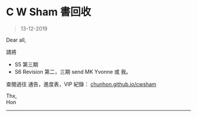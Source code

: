 # C W Sham 書回收
> 13-12-2019

Dear all,  

請將
- S5 第三期
- S6 Revision 第二，三期
send MK Yvonne 或 我。

查閱過往 通告，進度表，VIP 紀錄：
[chunhon.github.io/cwsham](chunhon.github.io/cwsham)

Thx,  
Hon

***
